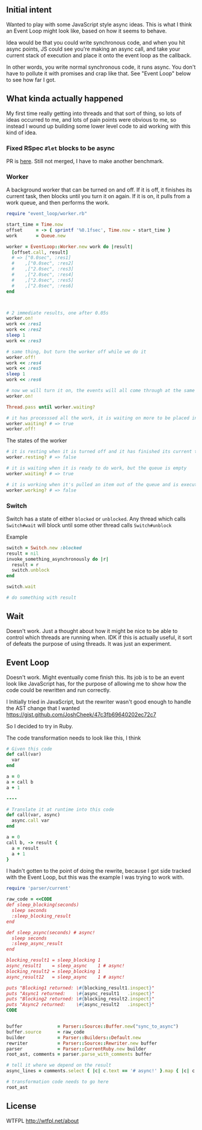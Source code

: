 Initial intent
--------------

Wanted to play with some JavaScript style async ideas.
This is what I think an Event Loop might look like, based on how it seems to behave.

Idea would be that you could write synchronous code, and when you hit async points,
JS could see you're making an async call, and take your current stack of execution
and place it onto the event loop as the callback.

In other words, you write normal synchronous code, it runs async.
You don't have to pollute it with promises and crap like that.
See "Event Loop" below to see how far I got.


What kinda actually happened
----------------------------

My first time really getting into threads and that sort of thing, so lots of ideas occurred to me,
and lots of pain points were obvious to me, so instead I wound up building some lower level
code to aid working with this kind of idea.


### Fixed RSpec `#let` blocks to be async

PR is [here](https://github.com/rspec/rspec-core/pull/1858).
Still not merged, I have to make another benchmark.

### Worker

A background worker that can be turned on and off.
If it is off, it finishes its current task, then blocks until you turn it on again.
If it is on, it pulls from a work queue, and then performs the work.

```ruby
require "event_loop/worker.rb"

start_time = Time.now
offset     = -> { sprintf '%0.1fsec', Time.now - start_time }
work       = Queue.new

worker = EventLoop::Worker.new work do |result|
  [offset.call, result]
  # => ["0.0sec", :res1]
  #    ,["0.0sec", :res2]
  #    ,["2.0sec", :res3]
  #    ,["2.0sec", :res4]
  #    ,["2.0sec", :res5]
  #    ,["2.0sec", :res6]
end



# 2 immediate results, one after 0.05s
worker.on!
work << :res1
work << :res2
sleep 1
work << :res3

# same thing, but turn the worker off while we do it
worker.off!
work << :res4
work << :res5
sleep 1
work << :res6

# now we will turn it on, the events will all come through at the same time
worker.on!

Thread.pass until worker.waiting?

# it has processsed all the work, it is waiting on more to be placed in the queue
worker.waiting? # => true
worker.off!
```

The states of the worker

```ruby
# it is resting when it is turned off and it has finished its current task
worker.resting? # => false

# it is waiting when it is ready to do work, but the queue is empty
worker.waiting? # => true

# it is working when it's pulled an item out of the queue and is executing the block
worker.working? # => false
```


### Switch

Switch has a state of either `blocked` or `unblocked`.
Any thread which calls `Switch#wait` will block until some other thread
calls `Switch#unblock`

Example

```ruby
switch = Switch.new :blocked
result = nil
invoke_something_asynchronously do |r|
  result = r
  switch.unblock
end

switch.wait

# do something with result
```


Wait
----

Doesn't work. Just a thought about how it might be nice to be able to control which threads are running when.
IDK if this is actually useful, it sort of defeats the purpose of using threads. It was just an experiment.


Event Loop
----------

Doesn't work. Might eventually come finish this. Its job is to be an event look like JavaScript has,
for the purpose of allowing me to show how the code could be rewritten and run correctly.

I Initially tried in JavaScript, but the rewriter wasn't good enough to handle
the AST change that I wanted https://gist.github.com/JoshCheek/47c3fb69640202ec72c7

So I decided to try in Ruby.

The code transformation needs to look like this, I think
```ruby
# Given this code
def call(var)
  var
end

a = 0
a = call b
a + 1

----

# Translate it at runtime into this code
def call(var, async)
  async.call var
end

a = 0
call b, -> result {
  a = result
  a + 1
}
```

I hadn't gotten to the point of doing the rewrite, because I got side tracked
with the Event Loop, but this was the example I was trying to work with.


```ruby
require 'parser/current'

raw_code = <<CODE
def sleep_blocking(seconds)
  sleep seconds
  :sleep_blocking_result
end

def sleep_async(seconds) # async!
  sleep seconds
  :sleep_async_result
end

blocking_result1 = sleep_blocking 1
async_result1    = sleep_async    1 # async!
blocking_result2 = sleep_blocking 1
async_result12   = sleep_async    1 # async!

puts "Blocking1 returned: \#{blocking_result1.inspect}"
puts "Async1 returned:    \#{async_result1   .inspect}"
puts "Blocking2 returned: \#{blocking_result2.inspect}"
puts "Async2 returned:    \#{async_result2   .inspect}"
CODE


buffer             = Parser::Source::Buffer.new("sync_to_async")
buffer.source      = raw_code
builder            = Parser::Builders::Default.new
rewriter           = Parser::Source::Rewriter.new buffer
parser             = Parser::CurrentRuby.new builder
root_ast, comments = parser.parse_with_comments buffer

# tell it where we depend on the result
async_lines = comments.select { |c| c.text == '# async!' }.map { |c| c.loc.line }

# transformation code needs to go here
root_ast
```


License
-------

WTFPL http://wtfpl.net/about
